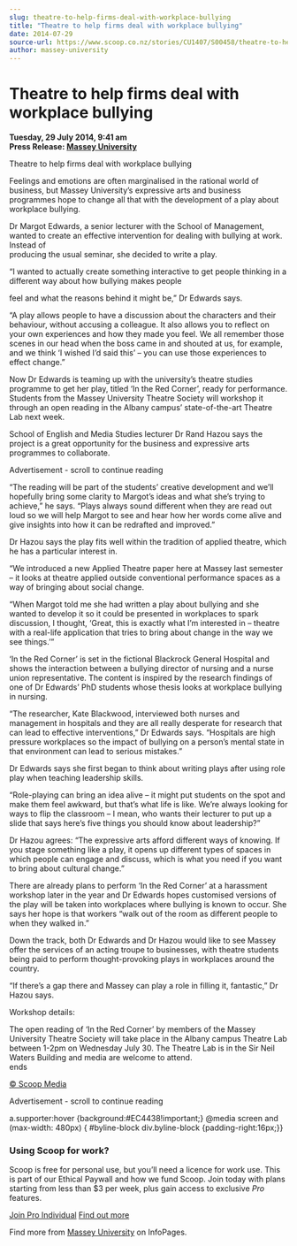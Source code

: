 ```yaml
---
slug: theatre-to-help-firms-deal-with-workplace-bullying
title: "Theatre to help firms deal with workplace bullying"
date: 2014-07-29
source-url: https://www.scoop.co.nz/stories/CU1407/S00458/theatre-to-help-firms-deal-with-workplace-bullying.htm
author: massey-university
---
```

Theatre to help firms deal with workplace bullying
==================================================

**Tuesday, 29 July 2014, 9:41 am**  
**Press Release: [Massey University](https://info.scoop.co.nz/Massey_University)**

Theatre to help firms deal with workplace bullying

Feelings and emotions are often marginalised in the rational world of business, but Massey University’s expressive arts and business programmes hope to change all that with the development of a play about workplace bullying.

Dr Margot Edwards, a senior lecturer with the School of Management, wanted to create an effective intervention for dealing with bullying at work. Instead of  
producing the usual seminar, she decided to write a play.

“I wanted to actually create something interactive to get people thinking in a different way about how bullying makes people

feel and what the reasons behind it might be,” Dr Edwards says.

“A play allows people to have a discussion about the characters and their behaviour, without accusing a colleague. It also allows you to reflect on your own experiences and how they made you feel. We all remember those scenes in our head when the boss came in and shouted at us, for example, and we think ‘I wished I’d said this’ – you can use those experiences to effect change.”

Now Dr Edwards is teaming up with the university’s theatre studies programme to get her play, titled ‘In the Red Corner’, ready for performance. Students from the Massey University Theatre Society will workshop it through an open reading in the Albany campus’ state-of-the-art Theatre Lab next week.

School of English and Media Studies lecturer Dr Rand Hazou says the project is a great opportunity for the business and expressive arts programmes to collaborate.

Advertisement - scroll to continue reading





“The reading will be part of the students’ creative development and we’ll hopefully bring some clarity to Margot’s ideas and what she’s trying to achieve,” he says. “Plays always sound different when they are read out loud so we will help Margot to see and hear how her words come alive and give insights into how it can be redrafted and improved.”

Dr Hazou says the play fits well within the tradition of applied theatre, which he has a particular interest in.

“We introduced a new Applied Theatre paper here at Massey last semester – it looks at theatre applied outside conventional performance spaces as a way of bringing about social change.

“When Margot told me she had written a play about bullying and she wanted to develop it so it could be presented in workplaces to spark discussion, I thought, ‘Great, this is exactly what I’m interested in – theatre with a real-life application that tries to bring about change in the way we see things.’”

‘In the Red Corner’ is set in the fictional Blackrock General Hospital and shows the interaction between a bullying director of nursing and a nurse union representative. The content is inspired by the research findings of one of Dr Edwards’ PhD students whose thesis looks at workplace bullying in nursing.

  
“The researcher, Kate Blackwood, interviewed both nurses and management in hospitals and they are all really desperate for research that can lead to effective interventions,” Dr Edwards says. “Hospitals are high pressure workplaces so the impact of bullying on a person’s mental state in that environment can lead to serious mistakes.”

Dr Edwards says she first began to think about writing plays after using role play when teaching leadership skills.

“Role-playing can bring an idea alive – it might put students on the spot and make them feel awkward, but that’s what life is like. We’re always looking for ways to flip the classroom – I mean, who wants their lecturer to put up a slide that says here’s five things you should know about leadership?”

Dr Hazou agrees: “The expressive arts afford different ways of knowing. If you stage something like a play, it opens up different types of spaces in which people can engage and discuss, which is what you need if you want to bring about cultural change.”

There are already plans to perform ‘In the Red Corner’ at a harassment workshop later in the year and Dr Edwards hopes customised versions of the play will be taken into workplaces where bullying is known to occur. She says her hope is that workers “walk out of the room as different people to when they walked in.”

Down the track, both Dr Edwards and Dr Hazou would like to see Massey offer the services of an acting troupe to businesses, with theatre students being paid to perform thought-provoking plays in workplaces around the country.

“If there’s a gap there and Massey can play a role in filling it, fantastic,” Dr Hazou says.

Workshop details:

The open reading of ‘In the Red Corner’ by members of the Massey University Theatre Society will take place in the Albany campus Theatre Lab between 1-2pm on Wednesday July 30. The Theatre Lab is in the Sir Neil Waters Building and media are welcome to attend.  
ends

[© Scoop Media](http://www.scoop.co.nz/about/terms.html)  

Advertisement - scroll to continue reading



a.supporter:hover {background:#EC4438!important;} @media screen and (max-width: 480px) { #byline-block div.byline-block {padding-right:16px;}}

### Using Scoop for work?

Scoop is free for personal use, but you’ll need a licence for work use. This is part of our Ethical Paywall and how we fund Scoop. Join today with plans starting from less than $3 per week, plus gain access to exclusive _Pro_ features.  
  
[Join Pro Individual](https://pro.scoop.co.nz/Individual/?from=ProIn24) [Find out more](https://pro.scoop.co.nz/using-scoop-for-work/?from=ProIn24)

Find more from [Massey University](https://info.scoop.co.nz/Massey_University) on InfoPages.